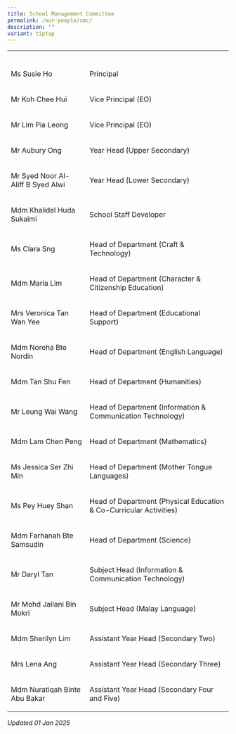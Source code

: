```yaml
---
title: School Management Committee
permalink: /our-people/smc/
description: ""
variant: tiptap
---
```

<table style="minWidth: 50px">
<colgroup>
<col>
<col>
</colgroup>
<tbody>
<tr>
<th rowspan="1" colspan="1">
<p></p>
</th>
<th rowspan="1" colspan="1">
<p></p>
</th>
</tr>
<tr>
<td rowspan="1" colspan="1">
<p>Ms Susie Ho</p>
</td>
<td rowspan="1" colspan="1">
<p>Principal</p>
</td>
</tr>
<tr>
<td rowspan="1" colspan="1">
<p>Mr Koh Chee Hui</p>
</td>
<td rowspan="1" colspan="1">
<p>Vice Principal (EO)</p>
</td>
</tr>
<tr>
<td rowspan="1" colspan="1">
<p>Mr Lim Pia Leong</p>
</td>
<td rowspan="1" colspan="1">
<p>Vice Principal (EO)</p>
</td>
</tr>
<tr>
<td rowspan="1" colspan="1">
<p>Mr Aubury Ong</p>
</td>
<td rowspan="1" colspan="1">
<p>Year Head (Upper Secondary)</p>
</td>
</tr>
<tr>
<td rowspan="1" colspan="1">
<p>Mr Syed Noor Al-Aliff B Syed Alwi</p>
</td>
<td rowspan="1" colspan="1">
<p>Year Head (Lower Secondary)</p>
</td>
</tr>
<tr>
<td rowspan="1" colspan="1">
<p>Mdm Khalidal Huda Sukaimi</p>
</td>
<td rowspan="1" colspan="1">
<p>School Staff Developer</p>
</td>
</tr>
<tr>
<td rowspan="1" colspan="1">
<p>Ms Clara Sng</p>
</td>
<td rowspan="1" colspan="1">
<p>Head of Department (Craft &amp; Technology)</p>
</td>
</tr>
<tr>
<td rowspan="1" colspan="1">
<p>Mdm Maria Lim</p>
</td>
<td rowspan="1" colspan="1">
<p>Head of Department (Character &amp; Citizenship Education)</p>
</td>
</tr>
<tr>
<td rowspan="1" colspan="1">
<p>Mrs Veronica Tan Wan Yee</p>
</td>
<td rowspan="1" colspan="1">
<p>Head of Department (Educational Support)</p>
</td>
</tr>
<tr>
<td rowspan="1" colspan="1">
<p>Mdm Noreha Bte Nordin</p>
</td>
<td rowspan="1" colspan="1">
<p>Head of Department (English Language)</p>
</td>
</tr>
<tr>
<td rowspan="1" colspan="1">
<p>Mdm Tan Shu Fen</p>
</td>
<td rowspan="1" colspan="1">
<p>Head of Department (Humanities)</p>
</td>
</tr>
<tr>
<td rowspan="1" colspan="1">
<p>Mr Leung Wai Wang</p>
</td>
<td rowspan="1" colspan="1">
<p>Head of Department (Information &amp; Communication Technology)</p>
</td>
</tr>
<tr>
<td rowspan="1" colspan="1">
<p>Mdm Lam Chen Peng</p>
</td>
<td rowspan="1" colspan="1">
<p>Head of Department (Mathematics)</p>
</td>
</tr>
<tr>
<td rowspan="1" colspan="1">
<p>Ms Jessica Ser Zhi Min</p>
</td>
<td rowspan="1" colspan="1">
<p>Head of Department (Mother Tongue Languages)</p>
</td>
</tr>
<tr>
<td rowspan="1" colspan="1">
<p>Ms Pey Huey Shan</p>
</td>
<td rowspan="1" colspan="1">
<p>Head of Department (Physical Education &amp; Co-Curricular Activities)</p>
</td>
</tr>
<tr>
<td rowspan="1" colspan="1">
<p>Mdm Farhanah Bte Samsudin</p>
</td>
<td rowspan="1" colspan="1">
<p>Head of Department (Science)</p>
</td>
</tr>
<tr>
<td rowspan="1" colspan="1">
<p>Mr Daryl Tan</p>
</td>
<td rowspan="1" colspan="1">
<p>Subject Head (Information &amp; Communication Technology)</p>
</td>
</tr>
<tr>
<td rowspan="1" colspan="1">
<p>Mr Mohd Jailani Bin Mokri</p>
</td>
<td rowspan="1" colspan="1">
<p>Subject Head (Malay Language)</p>
</td>
</tr>
<tr>
<td rowspan="1" colspan="1">
<p>Mdm Sherilyn Lim</p>
</td>
<td rowspan="1" colspan="1">
<p>Assistant Year Head (Secondary Two)</p>
</td>
</tr>
<tr>
<td rowspan="1" colspan="1">
<p>Mrs Lena Ang</p>
</td>
<td rowspan="1" colspan="1">
<p>Assistant Year Head (Secondary Three)</p>
</td>
</tr>
<tr>
<td rowspan="1" colspan="1">
<p>Mdm Nuratiqah Binte Abu Bakar</p>
</td>
<td rowspan="1" colspan="1">
<p>Assistant Year Head (Secondary Four and Five)</p>
</td>
</tr>
</tbody>
</table>
<p><em>Updated 01 Jan 2025</em>
</p>